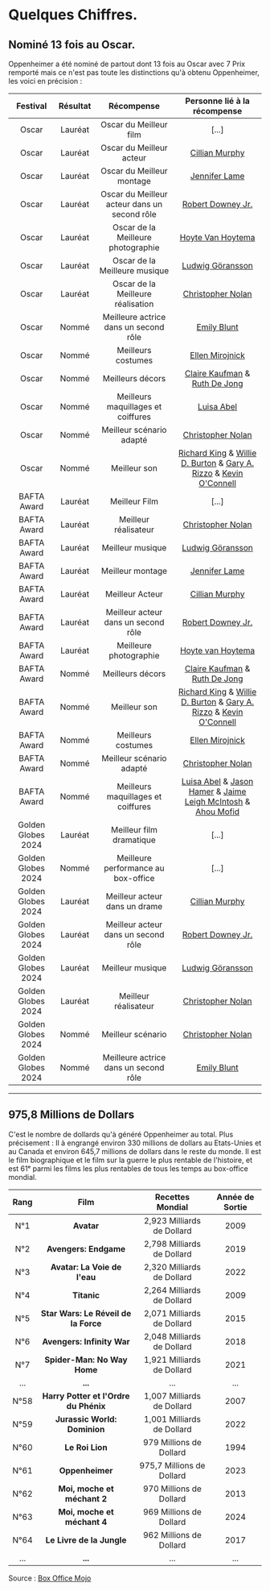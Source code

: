 # Quelques Chiffres.

## Nominé 13 fois au Oscar.

Oppenheimer a été nominé de partout dont 13 fois au Oscar avec 7 Prix remporté mais ce n'est pas toute les distinctions qu'à obtenu Oppenheimer, les voici en précision :

|Festival| Résultat | Récompense | Personne lié à la récompense |
| :------------: | :------------: | :-------------: | :-------------: |
| Oscar | Lauréat | Oscar du Meilleur film | [...] |
| Oscar | Lauréat | Oscar du Meilleur acteur | [Cillian Murphy](https://fr.wikipedia.org/wiki/Cillian_Murphy "Lien wikipédia")  |
| Oscar | Lauréat | Oscar du Meilleur montage | [Jennifer Lame](https://www.allocine.fr/personne/fichepersonne_gen_cpersonne=433315.html "Lien Allociné") |
| Oscar | Lauréat | Oscar du Meilleur acteur dans un second rôle | [Robert Downey Jr.](https://fr.wikipedia.org/wiki/Robert_Downey_Jr. "Lien wikipédia") |
| Oscar | Lauréat | Oscar de la Meilleure photographie | [Hoyte Van Hoytema](https://www.allocine.fr/personne/fichepersonne_gen_cpersonne=249482.html "Lien Allociné") |
| Oscar | Lauréat | Oscar de la Meilleure musique | [Ludwig Göransson](https://en.wikipedia.org/wiki/Ludwig_Göransson "Lien Wikipédia") |
| Oscar | Lauréat | Oscar de la Meilleure réalisation | [Christopher Nolan](https://fr.wikipedia.org/wiki/Christopher_Nolan "Lien Wikipédia") |
| Oscar | Nommé | Meilleure actrice dans un second rôle | [Emily Blunt](https://www.allocine.fr/personne/fichepersonne_gen_cpersonne=123054.html "Lien Allociné") |
| Oscar | Nommé | Meilleurs costumes | [Ellen Mirojnick](https://www.allocine.fr/personne/fichepersonne_gen_cpersonne=44692.html "Lien Allociné") |
| Oscar | Nommé | Meilleurs décors | [Claire Kaufman](https://en.wikipedia.org/wiki/Claire_Kaufman "Lien Wikipédia") & [Ruth De Jong](https://en.wikipedia.org/wiki/Ruth_De_Jong "Lien Wikipédia")|
| Oscar | Nommé | Meilleurs maquillages et coiffures | [Luisa Abel](https://en.wikipedia.org/wiki/Luisa_Abel "Lien Wikipédia")|
| Oscar | Nommé | Meilleur scénario adapté | [Christopher Nolan](https://fr.wikipedia.org/wiki/Christopher_Nolan "Lien Wikipédia")|
| Oscar | Nommé | Meilleur son | [Richard King](https://en.wikipedia.org/wiki/Richard_King_(sound_designer) "Lien Wikipédia") & [Willie D. Burton](https://en.wikipedia.org/wiki/Willie_D._Burton "Lien Wikipédia") & [Gary A. Rizzo](https://en.wikipedia.org/wiki/Gary_Rizzo "Lien Wikipédia") & [Kevin O'Connell](https://en.wikipedia.org/wiki/Kevin_O%27Connell_(sound_mixer) "Lien Wikipédia")|
| BAFTA Award | Lauréat | Meilleur Film | [...] |
| BAFTA Award | Lauréat | Meilleur réalisateur | [Christopher Nolan](https://fr.wikipedia.org/wiki/Christopher_Nolan "Lien Wikipédia") |
| BAFTA Award | Lauréat | Meilleur musique | [Ludwig Göransson](https://fr.wikipedia.org/wiki/Ludwig_Göransson "Lien Wikipédia") |
| BAFTA Award | Lauréat | Meilleur montage | [Jennifer Lame](https://www.allocine.fr/personne/fichepersonne_gen_cpersonne=433315.html "Lien Allociné") |
| BAFTA Award | Lauréat | Meilleur Acteur | [Cillian Murphy](https://fr.wikipedia.org/wiki/Cillian_Murphy "Lien wikipédia") |
| BAFTA Award | Lauréat | Meilleur acteur dans un second rôle | [Robert Downey Jr.](https://fr.wikipedia.org/wiki/Robert_Downey_Jr. "Lien wikipédia") |
| BAFTA Award | Lauréat | Meilleure photographie | [Hoyte van Hoytema](https://fr.wikipedia.org/wiki/Hoyte_van_Hoytema "Lien wikipédia") |
| BAFTA Award | Nommé | Meilleurs décors | [Claire Kaufman](https://en.wikipedia.org/wiki/Claire_Kaufman "Lien Wikipédia") & [Ruth De Jong](https://en.wikipedia.org/wiki/Ruth_De_Jong "Lien Wikipédia")|
| BAFTA Award | Nommé | Meilleur son | [Richard King](https://en.wikipedia.org/wiki/Richard_King_(sound_designer) "Lien Wikipédia") & [Willie D. Burton](https://en.wikipedia.org/wiki/Willie_D._Burton "Lien Wikipédia") & [Gary A. Rizzo](https://en.wikipedia.org/wiki/Gary_Rizzo "Lien Wikipédia") & [Kevin O'Connell](https://en.wikipedia.org/wiki/Kevin_O%27Connell_(sound_mixer) "Lien Wikipédia")|
| BAFTA Award | Nommé | Meilleurs costumes | [Ellen Mirojnick](https://www.allocine.fr/personne/fichepersonne_gen_cpersonne=44692.html "Lien Allociné") |
| BAFTA Award | Nommé | Meilleur scénario adapté | [Christopher Nolan](https://fr.wikipedia.org/wiki/Christopher_Nolan "Lien Wikipédia")|
| BAFTA Award | Nommé | Meilleurs maquillages et coiffures | [Luisa Abel](https://en.wikipedia.org/wiki/Luisa_Abel "Lien Wikipédia") & [Jason Hamer](https://www.allocine.fr/personne/fichepersonne_gen_cpersonne=176959.html "Lien Allociné") & [Jaime Leigh McIntosh](https://www.allocine.fr/personne/fichepersonne_gen_cpersonne=1018548.html "Lien Allociné") & [Ahou Mofid](https://www.allocine.fr/personne/fichepersonne_gen_cpersonne=1018550.html "Lien Allociné")|
| Golden Globes 2024 | Lauréat | Meilleur film dramatique | [...] |
| Golden Globes 2024 | Nommé | Meilleure performance au box-office | [...] |
| Golden Globes 2024 | Lauréat | Meilleur acteur dans un drame | [Cillian Murphy](https://fr.wikipedia.org/wiki/Cillian_Murphy "Lien wikipédia") |
| Golden Globes 2024 | Lauréat | Meilleur acteur dans un second rôle | [Robert Downey Jr.](https://fr.wikipedia.org/wiki/Robert_Downey_Jr. "Lien wikipédia") |
| Golden Globes 2024 | Lauréat | Meilleur musique | [Ludwig Göransson](https://fr.wikipedia.org/wiki/Ludwig_Göransson "Lien Wikipédia") |
| Golden Globes 2024 | Lauréat | Meilleur réalisateur | [Christopher Nolan](https://fr.wikipedia.org/wiki/Christopher_Nolan "Lien Wikipédia") |
| Golden Globes 2024 | Nommé | Meilleur scénario | [Christopher Nolan](https://fr.wikipedia.org/wiki/Christopher_Nolan "Lien Wikipédia") |
| Golden Globes 2024 | Nommé | Meilleure actrice dans un second rôle | [Emily Blunt](https://www.allocine.fr/personne/fichepersonne_gen_cpersonne=123054.html "Lien Allociné") |

***

## 975,8 Millions de Dollars

C'est le nombre de dollards qu'à généré Oppenheimer au total. Plus précisement : Il à engrangé  environ 330 millions de dollars au Etats-Unies et au Canada et environ 645,7 millions de dollars dans le reste du monde. Il est le film biographique et le film sur la guerre le plus rentable de l'histoire, et est 61ᵉ parmi les films les plus rentables de tous les temps au box-office mondial.

| Rang | Film | Recettes Mondial | Année de Sortie |
| :------------: | :-------------: | :-------------: | :-------------: |
| N°1 |**Avatar**| 2,923 Milliards de Dollard | 2009 |
| N°2 |**Avengers: Endgame**| 2,798 Milliards de Dollard | 2019 |
| N°3 |**Avatar: La Voie de l'eau**| 2,320 Milliards de Dollard | 2022 |
| N°4 |**Titanic**| 2,264 Milliards de Dollard | 2009 |
| N°5 |**Star Wars: Le Réveil de la Force**| 2,071 Milliards de Dollard | 2015 |
| N°6 |**Avengers: Infinity War**| 2,048 Milliards de Dollard | 2018 |
| N°7 |**Spider-Man: No Way Home**| 1,921 Milliards de Dollard | 2021 |
| ... |**...**| ... | ... |
| N°58 |**Harry Potter et l'Ordre du Phénix**| 1,007 Milliards de Dollard | 2007 |
| N°59 |**Jurassic World: Dominion**| 1,001 Milliards de Dollard | 2022 |
| N°60 |**Le Roi Lion**| 979 Millions de Dollard | 1994 |
| N°61 |**Oppenheimer**| 975,7 Millions de Dollard | 2023 |
| N°62 |**Moi, moche et méchant 2**| 970 Millions de Dollard | 2013 |
| N°63 |**Moi, moche et méchant 4**| 969 Millions de Dollard | 2024 |
| N°64 |**Le Livre de la Jungle**| 962 Millions de Dollard | 2017 |
| ... |**...**| ... | ... |

Source : [Box Office Mojo](https://www.boxofficemojo.com/chart/ww_top_lifetime_gross/ "Lien Box Office Mojo vers la catégorie Top Lifetime Grosses")